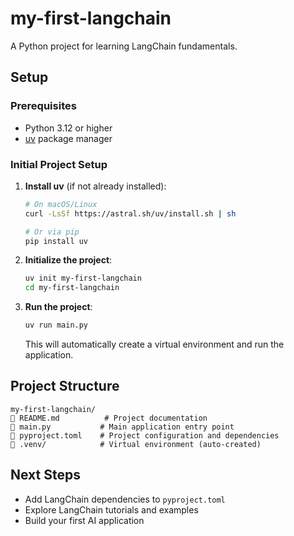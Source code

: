 # my-first-langchain

A Python project for learning LangChain fundamentals.

## Setup

### Prerequisites

- Python 3.12 or higher
- [uv](https://docs.astral.sh/uv/) package manager

### Initial Project Setup

1. **Install uv** (if not already installed):
   ```bash
   # On macOS/Linux
   curl -LsSf https://astral.sh/uv/install.sh | sh
   
   # Or via pip
   pip install uv
   ```

2. **Initialize the project**:
   ```bash
   uv init my-first-langchain
   cd my-first-langchain
   ```

3. **Run the project**:
   ```bash
   uv run main.py
   ```
   This will automatically create a virtual environment and run the application.

## Project Structure

```
my-first-langchain/
   README.md          # Project documentation
   main.py           # Main application entry point
   pyproject.toml    # Project configuration and dependencies
   .venv/            # Virtual environment (auto-created)
```

## Next Steps

- Add LangChain dependencies to `pyproject.toml`
- Explore LangChain tutorials and examples
- Build your first AI application